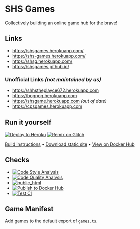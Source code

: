 # SHS Games
Collectively building an online game hub for the brave!

## Links
* https://shsgames.herokuapp.com/
* https://shs-games.herokuapp.com/
* https://shsg.herokuapp.com/
* https://shsgames.github.io/

### Unofficial Links *(not maintained by us)*
* https://shhstheplayce672.herokuapp.com
* https://bogpog.herokuapp.com
* https://shsgame.herokuapp.com *(out of date)*
* https://cpsgames.herokuapp.com
## Run it yourself
[![Deploy to Heroku](https://www.herokucdn.com/deploy/button.svg)](https://heroku.com/deploy)
[![Remix on Glitch](https://cdn.glitch.com/2703baf2-b643-4da7-ab91-7ee2a2d00b5b%2Fremix-button.svg)](https://glitch.com/edit/#!/import/github/SHSGames/shsgames.github.io)

[Build instructions](https://github.com/SHSGames/shsgames.github.io/blob/master/BUILDING.md) • [Download static site](https://github.com/SHSGames/shsgames.github.io/archive/refs/heads/public_html.zip) • [View on Docker Hub](https://hub.docker.com/r/shsgames/shsgames)

## Checks
* [![Code Style Analysis](https://github.com/SHSGames/shsgames.github.io/actions/workflows/code-style-analysis.yml/badge.svg)](https://github.com/SHSGames/shsgames.github.io/actions/workflows/code-style-analysis.yml)
* [![Code Quality Analysis](https://github.com/SHSGames/shsgames.github.io/actions/workflows/code-quality-analysis.yml/badge.svg)](https://github.com/SHSGames/shsgames.github.io/actions/workflows/code-quality-analysis.yml)
* [![public_html](https://github.com/SHSGames/shsgames.github.io/actions/workflows/public-html.yml/badge.svg)](https://github.com/SHSGames/shsgames.github.io/actions/workflows/public-html.yml)
* [![Publish to Docker Hub](https://github.com/SHSGames/shsgames.github.io/actions/workflows/docker.yml/badge.svg)](https://github.com/SHSGames/shsgames.github.io/actions/workflows/docker.yml)
* [![Test CI](https://github.com/SHSGames/shsgames.github.io/actions/workflows/test-ci.yml/badge.svg)](https://github.com/SHSGames/shsgames.github.io/actions/workflows/test-ci.yml)

## Game Manifest
Add games to the default export of [`games.ts`](./web/games.ts).
